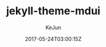 ---
title: "jekyll-theme-mdui"
github: https://github.com/KeJunMao/jekyll-theme-mdui
demo: https://blog.kejun.space/
author: KeJun

ssg:
  - Jekyll
cms:
  - No Cms
date: 2017-05-24T03:00:15Z
github_branch: master
description: "🎨A Jekyll theme based on MDUI"
stale: true
---